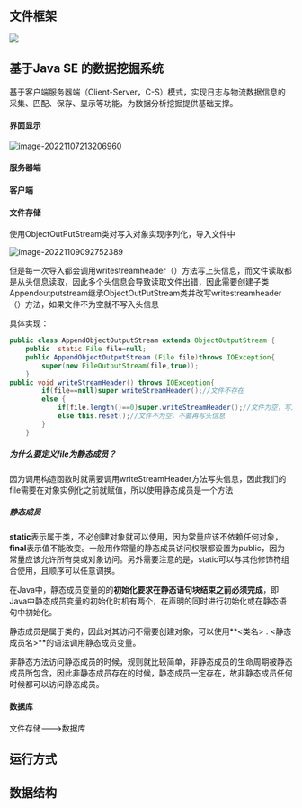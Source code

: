 ## 文件框架

![](D:\编程实验\java多线程实验\image-20221107212925250.png)

## 基于Java SE 的数据挖掘系统

基于客户端服务器端（Client-Server，C-S）模式，实现日志与物流数据信息的采集、匹配、保存、显示等功能，为数据分析挖掘提供基础支撑。

#### 界面显示

![image-20221107213206960](C:\Users\yjx\AppData\Roaming\Typora\typora-user-images\image-20221107213206960.png)

#### 服务器端









#### 客户端



#### 

#### 文件存储

使用ObjectOutPutStream类对写入对象实现序列化，导入文件中

![image-20221109092752389](C:\Users\yjx\AppData\Roaming\Typora\typora-user-images\image-20221109092752389.png)

但是每一次导入都会调用writestreamheader（）方法写上头信息，而文件读取都是从头信息读取，因此多个头信息会导致读取文件出错，因此需要创建子类Appendoutputstream继承ObjectOutPutStream类并改写writestreamheader（）方法，如果文件不为空就不写入头信息

具体实现：

```java
public class AppendObjectOutputStream extends ObjectOutputStream {
	public  static File file=null;
	public AppendObjectOutputStream (File file)throws IOException{
		super(new FileOutputStream(file,true));
	}
public void writeStreamHeader() throws IOException{
		if(file==null)super.writeStreamHeader();//文件不存在
		else {
			if(file.length()==0)super.writeStreamHeader();//文件为空，写入头信息
			else this.reset();//文件不为空，不要再写头信息
		}
	}
```

##### 为什么要定义file为静态成员？

因为调用构造函数时就需要调用writeStreamHeader方法写头信息，因此我们的file需要在对象实例化之前就赋值，所以使用静态成员是一个方法

##### 静态成员

**static**表示属于类，不必创建对象就可以使用，因为常量应该不依赖任何对象，**final**表示值不能改变。一般用作常量的静态成员访问权限都设置为public，因为常量应该允许所有类或对象访问。另外需要注意的是，static可以与其他修饰符组合使用，且顺序可以任意调换。

在Java中，静态成员变量的的**初始化要求在静态语句块结束之前必须完成**，即Java中静态成员变量的初始化时机有两个，在声明的同时进行初始化或在静态语句中初始化。

静态成员是属于类的，因此对其访问不需要创建对象，可以使用**<类名> . <静态成员名>**的语法调用静态成员变量。

非静态方法访问静态成员的时候，规则就比较简单，非静态成员的生命周期被静态成员所包含，因此非静态成员存在的时候，静态成员一定存在，故非静态成员任何时候都可以访问静态成员。

#### 数据库

文件存储--->数据库







## 运行方式





## 数据结构









## 